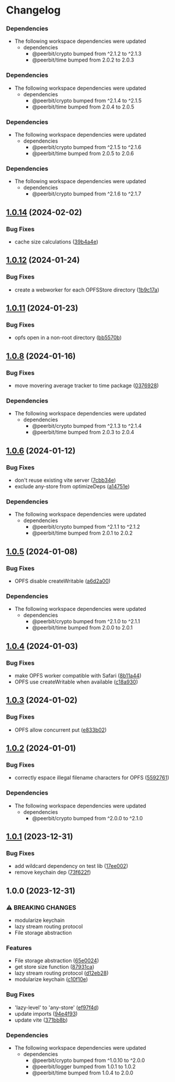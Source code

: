 # Changelog

### Dependencies

* The following workspace dependencies were updated
  * dependencies
    * @peerbit/crypto bumped from ^2.1.2 to ^2.1.3
    * @peerbit/time bumped from 2.0.2 to 2.0.3

### Dependencies

* The following workspace dependencies were updated
  * dependencies
    * @peerbit/crypto bumped from ^2.1.4 to ^2.1.5
    * @peerbit/time bumped from 2.0.4 to 2.0.5

### Dependencies

* The following workspace dependencies were updated
  * dependencies
    * @peerbit/crypto bumped from ^2.1.5 to ^2.1.6
    * @peerbit/time bumped from 2.0.5 to 2.0.6

### Dependencies

* The following workspace dependencies were updated
  * dependencies
    * @peerbit/crypto bumped from ^2.1.6 to ^2.1.7

## [1.0.14](https://github.com/dao-xyz/peerbit/compare/any-store-v1.0.13...any-store-v1.0.14) (2024-02-02)


### Bug Fixes

* cache size calculations ([39b4a4e](https://github.com/dao-xyz/peerbit/commit/39b4a4e15c1d2352c8ef8fd9597a3e4de5d3f761))

## [1.0.12](https://github.com/dao-xyz/peerbit/compare/any-store-v1.0.11...any-store-v1.0.12) (2024-01-24)


### Bug Fixes

* create a webworker for each OPFSStore directory ([1b9c17a](https://github.com/dao-xyz/peerbit/commit/1b9c17ae52299c73d1935203e0860024858ede08))

## [1.0.11](https://github.com/dao-xyz/peerbit/compare/any-store-v1.0.10...any-store-v1.0.11) (2024-01-23)


### Bug Fixes

* opfs open in a non-root directory ([bb5570b](https://github.com/dao-xyz/peerbit/commit/bb5570be627b0cd1635006bd62b339bfe26d7edd))

## [1.0.8](https://github.com/dao-xyz/peerbit/compare/any-store-v1.0.7...any-store-v1.0.8) (2024-01-16)


### Bug Fixes

* move movering average tracker to time package ([0376928](https://github.com/dao-xyz/peerbit/commit/0376928b6929e97366e993ca3e927348d804ae32))


### Dependencies

* The following workspace dependencies were updated
  * dependencies
    * @peerbit/crypto bumped from ^2.1.3 to ^2.1.4
    * @peerbit/time bumped from 2.0.3 to 2.0.4

## [1.0.6](https://github.com/dao-xyz/peerbit/compare/any-store-v1.0.5...any-store-v1.0.6) (2024-01-12)


### Bug Fixes

* don't reuse existing vite server ([7cbb34e](https://github.com/dao-xyz/peerbit/commit/7cbb34eb099fb5f34233ce3fbb99f32acf2e47bb))
* exclude any-store from optimizeDeps ([a14751e](https://github.com/dao-xyz/peerbit/commit/a14751e6e8ede7a96537ca353af6be416958029a))


### Dependencies

* The following workspace dependencies were updated
  * dependencies
    * @peerbit/crypto bumped from ^2.1.1 to ^2.1.2
    * @peerbit/time bumped from 2.0.1 to 2.0.2

## [1.0.5](https://github.com/dao-xyz/peerbit/compare/any-store-v1.0.4...any-store-v1.0.5) (2024-01-08)


### Bug Fixes

* OPFS disable createWritable ([a6d2a00](https://github.com/dao-xyz/peerbit/commit/a6d2a009165943d844aa11fe07bb90b3ab2fe5bc))


### Dependencies

* The following workspace dependencies were updated
  * dependencies
    * @peerbit/crypto bumped from ^2.1.0 to ^2.1.1
    * @peerbit/time bumped from 2.0.0 to 2.0.1

## [1.0.4](https://github.com/dao-xyz/peerbit/compare/any-store-v1.0.3...any-store-v1.0.4) (2024-01-03)


### Bug Fixes

* make OPFS worker compatible with Safari ([8b11a44](https://github.com/dao-xyz/peerbit/commit/8b11a44f29e61f429ccea5928b1aad1d909b6f11))
* OPFS use createWritable when available ([c18a930](https://github.com/dao-xyz/peerbit/commit/c18a930bb58886c1c8e3d1b0fad4dcc593fe7339))

## [1.0.3](https://github.com/dao-xyz/peerbit/compare/any-store-v1.0.2...any-store-v1.0.3) (2024-01-02)


### Bug Fixes

* OPFS allow concurrent put ([e833b02](https://github.com/dao-xyz/peerbit/commit/e833b02e129c8f74981877ec764743452ff2c37e))

## [1.0.2](https://github.com/dao-xyz/peerbit/compare/any-store-v1.0.1...any-store-v1.0.2) (2024-01-01)


### Bug Fixes

* correctly espace illegal filename characters for OPFS ([5592761](https://github.com/dao-xyz/peerbit/commit/5592761d7b33b824655fd5a0b6deaae88eb11ccd))


### Dependencies

* The following workspace dependencies were updated
  * dependencies
    * @peerbit/crypto bumped from ^2.0.0 to ^2.1.0

## [1.0.1](https://github.com/dao-xyz/peerbit/compare/any-store-v1.0.0...any-store-v1.0.1) (2023-12-31)


### Bug Fixes

* add wildcard dependency on test lib ([17ee002](https://github.com/dao-xyz/peerbit/commit/17ee002b7417e45a7c45dba280d02d07e5a14c27))
* remove keychain dep ([73f622f](https://github.com/dao-xyz/peerbit/commit/73f622f9a766bb562eb427cce5fc6c6c10e47bce))

## 1.0.0 (2023-12-31)


### ⚠ BREAKING CHANGES

* modularize keychain
* lazy stream routing protocol
* File storage abstraction

### Features

* File storage abstraction ([65e0024](https://github.com/dao-xyz/peerbit/commit/65e0024216812498a00ac7922fcf30e25a357d86))
* get store size function ([87931ca](https://github.com/dao-xyz/peerbit/commit/87931ca9d20f2316426c01ee83d8ef4dd21197c1))
* lazy stream routing protocol ([d12eb28](https://github.com/dao-xyz/peerbit/commit/d12eb2843b46c33fcbda5c97422cb263ab9f79a0))
* modularize keychain ([c10f10e](https://github.com/dao-xyz/peerbit/commit/c10f10e0beb58e38fa95d465962f43ab1aee75ef))


### Bug Fixes

* 'lazy-level' to 'any-store' ([ef97f4d](https://github.com/dao-xyz/peerbit/commit/ef97f4d0f9f4c6c0684126938983d030ef04d1a0))
* update imports ([94e4f93](https://github.com/dao-xyz/peerbit/commit/94e4f93449a15e76b8d03a6459a7304ab4257ec4))
* update vite ([371bb8b](https://github.com/dao-xyz/peerbit/commit/371bb8b089873df36ff9e591b67046a7e8dab6ea))


### Dependencies

* The following workspace dependencies were updated
  * dependencies
    * @peerbit/crypto bumped from ^1.0.10 to ^2.0.0
    * @peerbit/logger bumped from 1.0.1 to 1.0.2
    * @peerbit/time bumped from 1.0.4 to 2.0.0

